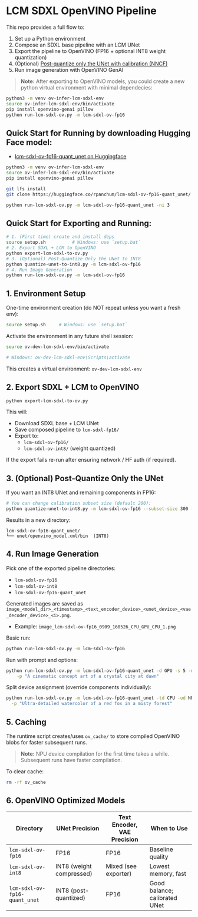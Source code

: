 # LCM SDXL OpenVINO Pipeline

This repo provides a full flow to:
1. Set up a Python environment
2. Compose an SDXL base pipeline with an LCM UNet
3. Export the pipeline to OpenVINO (FP16 + optional INT8 weight quantization)
4. (Optional) [Post-quantize only the UNet with calibration (NNCF)](https://github.com/openvinotoolkit/openvino_notebooks/blob/latest/notebooks/latent-consistency-models-image-generation/latent-consistency-models-image-generation.ipynb) 
5. Run image generation with OpenVINO GenAI

> **Note:** After exporting to OpenVINO models, you could create a new python virtual environment with minimal dependecies:
```bash
python3 -m venv ov-infer-lcm-sdxl-env
source ov-infer-lcm-sdxl-env/bin/activate
pip install openvino-genai pillow
python run-lcm-sdxl-ov.py -m lcm-sdxl-ov-fp16
```

## Quick Start for Running by downloading Hugging Face model:
- [lcm-sdxl-ov-fp16-quant_unet on Huggingface](https://huggingface.co/rpanchum/lcm-sdxl-ov-fp16-quant_unet)
```bash
python3 -m venv ov-infer-lcm-sdxl-env
source ov-infer-lcm-sdxl-env/bin/activate
pip install openvino-genai pillow 

git lfs install
git clone https://huggingface.co/rpanchum/lcm-sdxl-ov-fp16-quant_unet/

python run-lcm-sdxl-ov.py -m lcm-sdxl-ov-fp16-quant_unet -ni 3
```

## Quick Start for Exporting and Running:

```bash
# 1. (First time) create and install deps
source setup.sh          # Windows: use `setup.bat`
# 2. Export SDXL + LCM to OpenVINO
python export-lcm-sdxl-to-ov.py
# 3. (Optional) Post-Quantize Only the UNet to INT8
python quantize-unet-to-int8.py -m lcm-sdxl-ov-fp16
# 4. Run Image Generation
python run-lcm-sdxl-ov.py -m lcm-sdxl-ov-fp16
```

## 1. Environment Setup

One-time environment creation (do NOT repeat unless you want a fresh env):
```bash
source setup.sh     # Windows: use `setup.bat`
```

Activate the environment in any future shell session:
```bash
source ov-dev-lcm-sdxl-env/bin/activate

# Windows: ov-dev-lcm-sdxl-env\Scripts\activate 
```

This creates a virtual environment: `ov-dev-lcm-sdxl-env`

## 2. Export SDXL + LCM to OpenVINO

```bash
python export-lcm-sdxl-to-ov.py
```

This will:
- Download SDXL base + LCM UNet
- Save composed pipeline to `lcm-sdxl-fp16/`
- Export to:
  - `lcm-sdxl-ov-fp16/`
  - `lcm-sdxl-ov-int8/` (weight quantized)

If the export fails re-run after ensuring network / HF auth (if required).

## 3. (Optional) Post-Quantize Only the UNet

If you want an INT8 UNet and remaining components in FP16:

```bash
# You can change calibration subset size (default 200):
python quantize-unet-to-int8.py -m lcm-sdxl-ov-fp16 --subset-size 300 --device CPU
```

Results in a new directory:
```
lcm-sdxl-ov-fp16-quant_unet/
└── unet/openvino_model.xml/bin  (INT8)
```

## 4. Run Image Generation

Pick one of the exported pipeline directories:
- `lcm-sdxl-ov-fp16`
- `lcm-sdxl-ov-int8`
- `lcm-sdxl-ov-fp16-quant_unet`

Generated images are saved as `image_<model_dir>_<timestamp>_<text_encoder_device>_<unet_device>_<vae_decoder_device>_<i>.png`.
- Example: `image_lcm-sdxl-ov-fp16_0909_160526_CPU_GPU_CPU_1.png`

Basic run:
```bash
python run-lcm-sdxl-ov.py -m lcm-sdxl-ov-fp16
```
Run with prompt and options:
```bash
python run-lcm-sdxl-ov.py -m lcm-sdxl-ov-fp16-quant_unet -d GPU -s 5 -ni 3 \
    -p "A cinematic concept art of a crystal city at dawn" 
```

Split device assignment (override components individually):
```bash
python run-lcm-sdxl-ov.py -m lcm-sdxl-ov-fp16-quant_unet -td CPU -ud NPU -vd GPU \
  -p "Ultra-detailed watercolor of a red fox in a misty forest"
```

## 5. Caching

The runtime script creates/uses `ov_cache/` to store compiled OpenVINO blobs for faster subsequent runs.
> **Note:** NPU device compilation for the first time takes a while. Subsequent runs have faster compilation.

To clear cache:
```bash
rm -rf ov_cache
```

## 6. OpenVINO Optimized Models

| Directory | UNet Precision | Text Encoder, VAE Precision | When to Use |
|-----------|----------------|-----------------------------|-------------|
| `lcm-sdxl-ov-fp16` | FP16 | FP16 | Baseline quality |
| `lcm-sdxl-ov-int8` | INT8 (weight compressed) | Mixed (see exporter) | Lowest memory, fast |
| `lcm-sdxl-ov-fp16-quant_unet` | INT8 (post-quantized) | FP16 | Good balance; calibrated UNet |
